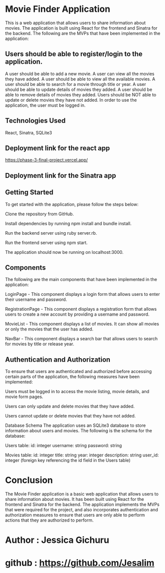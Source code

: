 # Movie Finder Application
This is a web application that allows users to share information about movies. The application is built using React for the frontend and Sinatra for the backend. The following are the MVPs that have been implemented in the application:

## Users should be able to register/login to the application.
A user should be able to add a new movie.
A user can view all the movies they have added.
A user should be able to view all the available movies.
A user should be able to search for a movie through title or year.
A user should be able to update details of movies they added.
A user should be able to remove details of movies they added.
Users should be NOT able to update or delete movies they have not added.
In order to use the application, the user must be logged in.

## Technologies Used
React, Sinatra, SQLite3

## Deployment link for the react app
https://phase-3-final-project.vercel.app/

## Deployment link for the Sinatra app

## Getting Started
To get started with the application, please follow the steps below:

Clone the repository from GitHub.

Install dependencies by running npm install and bundle install.

Run the backend server using ruby server.rb.

Run the frontend server using npm start.

The application should now be running on localhost:3000.

## Components
The following are the main components that have been implemented in the application:

LoginPage - This component displays a login form that allows users to enter their username and password.

RegistrationPage - This component displays a registration form that allows users to create a new account by providing a username and password.

MovieList - This component displays a list of movies. It can show all movies or only the movies that the user has added.

NavBar - This component displays a search bar that allows users to search for movies by title or release year.


## Authentication and Authorization
To ensure that users are authenticated and authorized before accessing certain parts of the application, the following measures have been implemented:

Users must be logged in to access the movie listing, movie details, and movie form pages.

Users can only update and delete movies that they have added.

Users cannot update or delete movies that they have not added.

Database Schema
The application uses an SQLite3 database to store information about users and movies. The following is the schema for the database:

Users table:
id: integer
username: string
password: string

Movies table:
id: integer
title: string
year: integer
description: string
user_id: integer (foreign key referencing the id field in the Users table)

# Conclusion
The Movie Finder application is a basic web application that allows users to share information about movies. It has been built using React for the frontend and Sinatra for the backend. The application implements the MVPs that were required for the project, and also incorporates authentication and authorization measures to ensure that users are only able to perform actions that they are authorized to perform.

# Author : Jessica Gichuru
# github : https://github.com/Jesalim